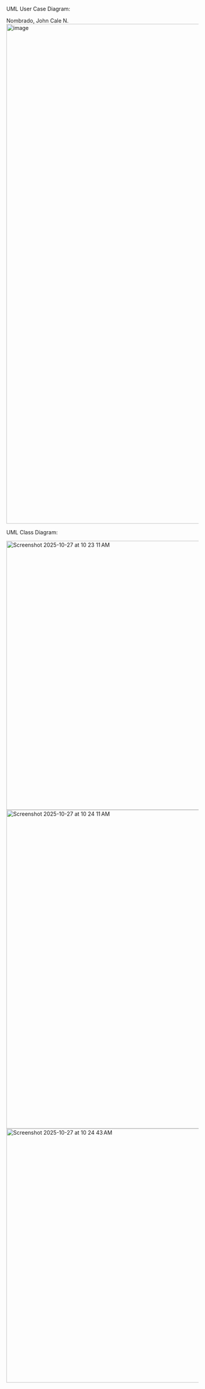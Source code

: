 UML User Case Diagram:

Nombrado, John Cale N.
<img width="1590" height="1308" alt="image" src="https://github.com/user-attachments/assets/c0ff0713-3fd6-4004-b1db-4f46fce3388c" />

UML Class Diagram:

<img width="930" height="704" alt="Screenshot 2025-10-27 at 10 23 11 AM" src="https://github.com/user-attachments/assets/e1105c61-f414-4259-87a3-5cb0782f410e" />

<img width="559" height="834" alt="Screenshot 2025-10-27 at 10 24 11 AM" src="https://github.com/user-attachments/assets/d17d2398-b783-43ed-8884-f2603975cb48" />

<img width="791" height="665" alt="Screenshot 2025-10-27 at 10 24 43 AM" src="https://github.com/user-attachments/assets/51392302-137e-4fd5-b7c9-3ca06ee72a14" />
